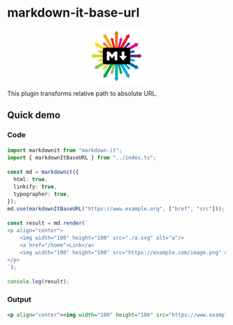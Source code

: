 # markdown-it-base-url

<p align="center" style="display:flex; justify-content:space-around;">
  <img width="128" height="128" src="./assets/choose-markdown.jpg" alt="tex"/>
</p>

This plugin transforms relative path to absolute URL.

## Quick demo

### Code

```ts
import markdownit from "markdown-it";
import { markdownItBaseURL } from "../index.ts";

const md = markdownit({
  html: true,
  linkify: true,
  typographer: true,
});
md.use(markdownItBaseURL("https://www.example.org", ["href", "src"]));

const result = md.render(`
<p align="center">
    <img width="100" height="100" src="./a.svg" alt="a"/>
    <a href="/home">Link</a>
    <img width="100" height="100" src="https://example.com/image.png" alt="image"/>
</p>
`);

console.log(result);
```

### Output

```xml
<p align="center"><img width="100" height="100" src="https://www.example.org/a.svg" alt="a"/><a href="https://www.example.org/home">Link</a><img width="100" height="100" src="https://example.com/image.png" alt="image"/></p>
```
